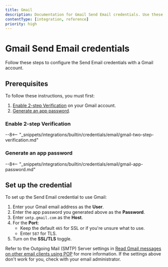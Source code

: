 ```yaml
---
title: Gmail
description: Documentation for Gmail Send Email credentials. Use these credentials to authenticate Send Email with Gmail in n8n, a workflow automation platform.
contentType: [integration, reference]
priority: high
---
```


# Gmail Send Email credentials

Follow these steps to configure the Send Email credentials with a Gmail account.

## Prerequisites

To follow these instructions, you must first:

1. [Enable 2-step Verification](#enable-2-step-verification) on your Gmail account.
2. [Generate an app password](#generate-an-app-password).

### Enable 2-step Verification

--8<-- "_snippets/integrations/builtin/credentials/email/gmail-two-step-verification.md"

### Generate an app password

--8<-- "_snippets/integrations/builtin/credentials/email/gmail-app-password.md"

## Set up the credential

To set up the Send Email credential to use Gmail:

1. Enter your Gmail email address as the **User**.
2. Enter the app password you generated above as the **Password**.
3. Enter `smtp.gmail.com` as the **Host**.
4. For the **Port**:
    - Keep the default `465` for SSL or if you're unsure what to use.
    - Enter `587` for TLS.
5. Turn on the **SSL/TLS** toggle.

Refer to the Outgoing Mail (SMTP) Server settings in [Read Gmail messages on other email clients using POP](https://support.google.com/mail/answer/7104828?hl=en) for more information. If the settings above don't work for you, check with your email administrator.
